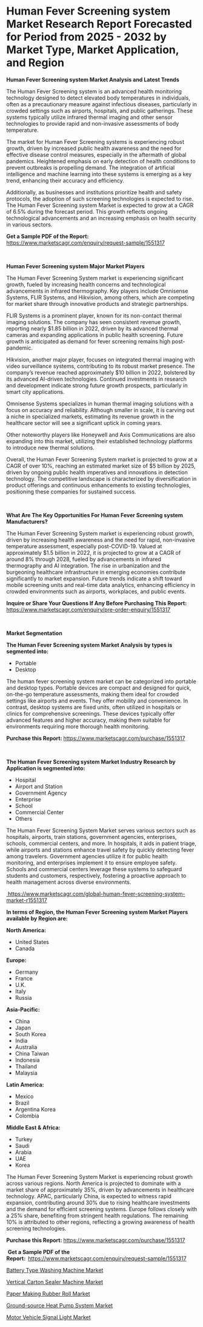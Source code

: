 <p><h1>Human Fever Screening system Market Research Report Forecasted for Period from 2025 -  2032 by Market Type, Market Application, and Region</h1></p><p><strong>Human Fever Screening system Market Analysis and Latest Trends</strong></p>
<p><p>The Human Fever Screening system is an advanced health monitoring technology designed to detect elevated body temperatures in individuals, often as a precautionary measure against infectious diseases, particularly in crowded settings such as airports, hospitals, and public gatherings. These systems typically utilize infrared thermal imaging and other sensor technologies to provide rapid and non-invasive assessments of body temperature. </p><p>The market for Human Fever Screening systems is experiencing robust growth, driven by increased public health awareness and the need for effective disease control measures, especially in the aftermath of global pandemics. Heightened emphasis on early detection of health conditions to prevent outbreaks is propelling demand. The integration of artificial intelligence and machine learning into these systems is emerging as a key trend, enhancing their accuracy and efficiency. </p><p>Additionally, as businesses and institutions prioritize health and safety protocols, the adoption of such screening technologies is expected to rise. The Human Fever Screening system Market is expected to grow at a CAGR of 6.5% during the forecast period. This growth reflects ongoing technological advancements and an increasing emphasis on health security in various sectors.</p></p>
<p><strong>Get a Sample PDF of the Report:&nbsp;</strong> <a href="https://www.marketscagr.com/enquiry/request-sample/1551317?utm_campaign=2176&utm_medium=2&utm_source=Github&utm_content=ia&utm_term=11042025&utm_id=human-fever-screening-system">https://www.marketscagr.com/enquiry/request-sample/1551317</a></p>
<p>&nbsp;</p>
<p><strong>Human Fever Screening system Major Market Players</strong></p>
<p><p>The Human Fever Screening System market is experiencing significant growth, fueled by increasing health concerns and technological advancements in infrared thermography. Key players include Omnisense Systems, FLIR Systems, and Hikvision, among others, which are competing for market share through innovative products and strategic partnerships.</p><p>FLIR Systems is a prominent player, known for its non-contact thermal imaging solutions. The company has seen consistent revenue growth, reporting nearly $1.85 billion in 2022, driven by its advanced thermal cameras and expanding applications in public health screening. Future growth is anticipated as demand for fever screening remains high post-pandemic.</p><p>Hikvision, another major player, focuses on integrated thermal imaging with video surveillance systems, contributing to its robust market presence. The company’s revenue reached approximately $10 billion in 2022, bolstered by its advanced AI-driven technologies. Continued investments in research and development indicate strong future growth prospects, particularly in smart city applications.</p><p>Omnisense Systems specializes in human thermal imaging solutions with a focus on accuracy and reliability. Although smaller in scale, it is carving out a niche in specialized markets, estimating its revenue growth in the healthcare sector will see a significant uptick in coming years.</p><p>Other noteworthy players like Honeywell and Axis Communications are also expanding into this market, utilizing their established technology platforms to introduce new thermal solutions.</p><p>Overall, the Human Fever Screening System market is projected to grow at a CAGR of over 10%, reaching an estimated market size of $5 billion by 2025, driven by ongoing public health imperatives and innovations in detection technology. The competitive landscape is characterized by diversification in product offerings and continuous enhancements to existing technologies, positioning these companies for sustained success.</p></p>
<p>&nbsp;</p>
<p><strong>What Are The Key Opportunities For Human Fever Screening system Manufacturers?</strong></p>
<p><p>The Human Fever Screening System market is experiencing robust growth, driven by increasing health awareness and the need for rapid, non-invasive temperature assessment, especially post-COVID-19. Valued at approximately $1.5 billion in 2022, it is projected to grow at a CAGR of around 8% through 2028, fueled by advancements in infrared thermography and AI integration. The rise in urbanization and the burgeoning healthcare infrastructure in emerging economies contribute significantly to market expansion. Future trends indicate a shift toward mobile screening units and real-time data analytics, enhancing efficiency in crowded environments such as airports, workplaces, and public events.</p></p>
<p><strong>Inquire or Share Your Questions If Any Before Purchasing This Report:</strong> <a href="https://www.marketscagr.com/enquiry/pre-order-enquiry/1551317?utm_campaign=2176&utm_medium=2&utm_source=Github&utm_content=ia&utm_term=11042025&utm_id=human-fever-screening-system">https://www.marketscagr.com/enquiry/pre-order-enquiry/1551317</a></p>
<p>&nbsp;</p>
<p><strong>Market Segmentation</strong></p>
<p><strong>The Human Fever Screening system Market Analysis by types is segmented into:</strong></p>
<p><ul><li>Portable</li><li>Desktop</li></ul></p>
<p><p>The human fever screening system market can be categorized into portable and desktop types. Portable devices are compact and designed for quick, on-the-go temperature assessments, making them ideal for crowded settings like airports and events. They offer mobility and convenience. In contrast, desktop systems are fixed units, often utilized in hospitals or clinics for comprehensive screenings. These devices typically offer advanced features and higher accuracy, making them suitable for environments requiring more thorough health monitoring.</p></p>
<p><strong>Purchase this Report:&nbsp;</strong><a href="https://www.marketscagr.com/purchase/1551317?utm_campaign=2176&utm_medium=2&utm_source=Github&utm_content=ia&utm_term=11042025&utm_id=human-fever-screening-system">https://www.marketscagr.com/purchase/1551317</a></p>
<p>&nbsp;</p>
<p><strong>The Human Fever Screening system Market Industry Research by Application is segmented into:</strong></p>
<p><ul><li>Hospital</li><li>Airport and Station</li><li>Government Agency</li><li>Enterprise</li><li>School</li><li>Commercial Center</li><li>Others</li></ul></p>
<p><p>The Human Fever Screening System Market serves various sectors such as hospitals, airports, train stations, government agencies, enterprises, schools, commercial centers, and more. In hospitals, it aids in patient triage, while airports and stations enhance travel safety by quickly detecting fever among travelers. Government agencies utilize it for public health monitoring, and enterprises implement it to ensure employee safety. Schools and commercial centers leverage these systems to safeguard students and customers, respectively, fostering a proactive approach to health management across diverse environments.</p></p>
<p><a href="https://www.marketscagr.com/global-human-fever-screening-system-market-r1551317?utm_campaign=2176&utm_medium=2&utm_source=Github&utm_content=ia&utm_term=11042025&utm_id=human-fever-screening-system">&nbsp;https://www.marketscagr.com/global-human-fever-screening-system-market-r1551317</a></p>
<p><strong>In terms of Region, the Human Fever Screening system Market Players available by Region are:</strong></p>
<p>
    <p> <strong> North America: </strong>
        <ul>
            <li>United States</li>
            <li>Canada</li>
        </ul>
        </p> 
    <p> <strong> Europe: </strong>
        <ul>
            <li>Germany</li>
            <li>France</li>
            <li>U.K.</li>
            <li>Italy</li>
            <li>Russia</li>
        </ul>
        </p> 
    <p> <strong> Asia-Pacific: </strong>
        <ul>
            <li>China</li>
            <li>Japan</li>
            <li>South Korea</li>
            <li>India</li>
            <li>Australia</li>
            <li>China Taiwan</li>
            <li>Indonesia</li>
            <li>Thailand</li>
            <li>Malaysia</li>
        </ul>
        </p> 
    <p> <strong> Latin America: </strong>
        <ul>
            <li>Mexico</li>
            <li>Brazil</li>
            <li>Argentina Korea</li>
            <li>Colombia</li>
        </ul>
        </p> 
    <p> <strong> Middle East & Africa: </strong>
        <ul>
            <li>Turkey</li>
            <li>Saudi</li>
            <li>Arabia</li>
            <li>UAE</li>
            <li>Korea</li>
        </ul>
    </p>
    </p>
<p><p>The Human Fever Screening System Market is experiencing robust growth across various regions. North America is projected to dominate with a market share of approximately 35%, driven by advancements in healthcare technology. APAC, particularly China, is expected to witness rapid expansion, contributing around 30% due to rising healthcare investments and the demand for efficient screening systems. Europe follows closely with a 25% share, benefiting from stringent health regulations. The remaining 10% is attributed to other regions, reflecting a growing awareness of health screening technologies.</p></p>
<p><strong>Purchase this Report: </strong><a href="https://www.marketscagr.com/purchase/1551317?utm_campaign=2176&utm_medium=2&utm_source=Github&utm_content=ia&utm_term=11042025&utm_id=human-fever-screening-system">https://www.marketscagr.com/purchase/1551317</a></p>
<p>&nbsp;<strong>Get a Sample PDF of the Report:&nbsp;&nbsp;</strong><a href="https://www.marketscagr.com/enquiry/request-sample/1551317?utm_campaign=2176&utm_medium=2&utm_source=Github&utm_content=ia&utm_term=11042025&utm_id=human-fever-screening-system">https://www.marketscagr.com/enquiry/request-sample/1551317</a></p>
<p><strong></strong></p>
<p><p><a href="https://github.com/achilekirwan/Market-Research-Report-List-1/blob/main/battery-type-washing-machine-market.md?utm_campaign=2176&utm_medium=2&utm_source=Github&utm_content=ia&utm_term=11042025&utm_id=human-fever-screening-system">Battery Type Washing Machine Market</a></p><p><a href="https://github.com/bettysbozer/Market-Research-Report-List-1/blob/main/vertical-carton-sealer-machine-market.md?utm_campaign=2176&utm_medium=2&utm_source=Github&utm_content=ia&utm_term=11042025&utm_id=human-fever-screening-system">Vertical Carton Sealer Machine Market</a></p><p><a href="https://github.com/safurdorthu8/Market-Research-Report-List-1/blob/main/paper-making-rubber-roll-market.md?utm_campaign=2176&utm_medium=2&utm_source=Github&utm_content=ia&utm_term=11042025&utm_id=human-fever-screening-system">Paper Making Rubber Roll Market</a></p><p><a href="https://github.com/artussavasrv/Market-Research-Report-List-1/blob/main/ground-source-heat-pump-system-market.md?utm_campaign=2176&utm_medium=2&utm_source=Github&utm_content=ia&utm_term=11042025&utm_id=human-fever-screening-system">Ground-source Heat Pump System Market</a></p><p><a href="https://github.com/yosenadhler/Market-Research-Report-List-1/blob/main/motor-vehicle-signal-light-market.md?utm_campaign=2176&utm_medium=2&utm_source=Github&utm_content=ia&utm_term=11042025&utm_id=human-fever-screening-system">Motor Vehicle Signal Light Market</a></p></p>